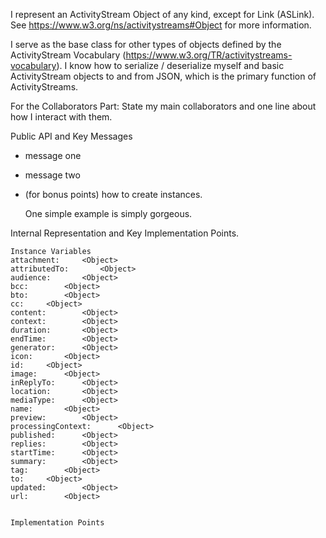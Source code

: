 I represent an ActivityStream Object of any kind, except for Link (ASLink). See https://www.w3.org/ns/activitystreams#Object for more information.

I serve as the base class for other types of objects defined by the ActivityStream Vocabulary (https://www.w3.org/TR/activitystreams-vocabulary). I know how to serialize / deserialize myself and basic ActivityStream objects to and from JSON, which is the primary function of ActivityStreams.

For the Collaborators Part: State my main collaborators and one line about how I interact with them. 

Public API and Key Messages

- message one   
- message two 
- (for bonus points) how to create instances.

   One simple example is simply gorgeous.
 
Internal Representation and Key Implementation Points.

    Instance Variables
	attachment:		<Object>
	attributedTo:		<Object>
	audience:		<Object>
	bcc:		<Object>
	bto:		<Object>
	cc:		<Object>
	content:		<Object>
	context:		<Object>
	duration:		<Object>
	endTime:		<Object>
	generator:		<Object>
	icon:		<Object>
	id:		<Object>
	image:		<Object>
	inReplyTo:		<Object>
	location:		<Object>
	mediaType:		<Object>
	name:		<Object>
	preview:		<Object>
	processingContext:		<Object>
	published:		<Object>
	replies:		<Object>
	startTime:		<Object>
	summary:		<Object>
	tag:		<Object>
	to:		<Object>
	updated:		<Object>
	url:		<Object>


    Implementation Points